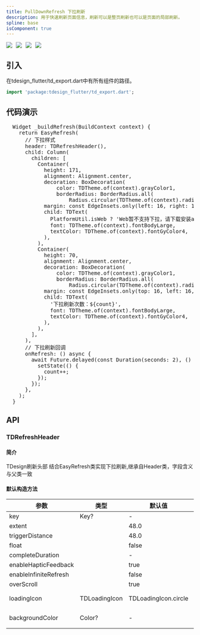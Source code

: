 ```yaml
---
title: PullDownRefresh 下拉刷新
description: 用于快速刷新页面信息，刷新可以是整页刷新也可以是页面的局部刷新。
spline: base
isComponent: true
---
```


<span class="coverages-badge" style="margin-right: 10px"><img src="https://img.shields.io/badge/coverages%3A%20lines-100%25-blue" /></span><span class="coverages-badge" style="margin-right: 10px"><img src="https://img.shields.io/badge/coverages%3A%20functions-100%25-blue" /></span><span class="coverages-badge" style="margin-right: 10px"><img src="https://img.shields.io/badge/coverages%3A%20statements-100%25-blue" /></span><span class="coverages-badge" style="margin-right: 10px"><img src="https://img.shields.io/badge/coverages%3A%20branches-83%25-blue" /></span>
## 引入

在tdesign_flutter/td_export.dart中有所有组件的路径。

```dart
import 'package:tdesign_flutter/td_export.dart';
```

## 代码演示


          
<td-code-block panel="Dart">

  <pre slot="Dart" lang="javascript">
  Widget _buildRefresh(BuildContext context) {
    return EasyRefresh(
      // 下拉样式
      header: TDRefreshHeader(),
      child: Column(
        children: [
          Container(
            height: 171,
            alignment: Alignment.center,
            decoration: BoxDecoration(
                color: TDTheme.of(context).grayColor1,
                borderRadius: BorderRadius.all(
                    Radius.circular(TDTheme.of(context).radiusLarge))),
            margin: const EdgeInsets.only(left: 16, right: 16),
            child: TDText(
              PlatformUtil.isWeb ? 'Web暂不支持下拉，请下载安装apk体验' : '拖拽该区域演示 顶部下拉刷新',
              font: TDTheme.of(context).fontBodyLarge,
              textColor: TDTheme.of(context).fontGyColor4,
            ),
          ),
          Container(
            height: 70,
            alignment: Alignment.center,
            decoration: BoxDecoration(
                color: TDTheme.of(context).grayColor1,
                borderRadius: BorderRadius.all(
                    Radius.circular(TDTheme.of(context).radiusLarge))),
            margin: const EdgeInsets.only(top: 16, left: 16, right: 16),
            child: TDText(
              '下拉刷新次数：${count}',
              font: TDTheme.of(context).fontBodyLarge,
              textColor: TDTheme.of(context).fontGyColor4,
            ),
          ),
        ],
      ),
      // 下拉刷新回调
      onRefresh: () async {
        await Future.delayed(const Duration(seconds: 2), () {
          setState(() {
            count++;
          });
        });
      },
    );
  }</pre>

</td-code-block>
                


## API
### TDRefreshHeader
#### 简介
TDesign刷新头部
 结合EasyRefresh类实现下拉刷新,继承自Header类，字段含义与父类一致
#### 默认构造方法

| 参数 | 类型 | 默认值 | 说明 |
| --- | --- | --- | --- |
| key | Key? | - | Key |
| extent |  | 48.0 |  |
| triggerDistance |  | 48.0 |  |
| float |  | false |  |
| completeDuration |  | - |  |
| enableHapticFeedback |  | true |  |
| enableInfiniteRefresh |  | false |  |
| overScroll |  | true |  |
| loadingIcon | TDLoadingIcon | TDLoadingIcon.circle | loading样式 |
| backgroundColor | Color? | - | 背景颜色 |


  